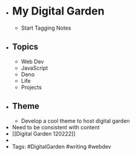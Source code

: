 - # My Digital Garden
    - Start Tagging Notes
- ## Topics
    - Web Dev
    - JavaScript
    - Deno
    - Life
    - Projects
- ## Theme
    - Develop a cool theme to host digital garden
- Need to be consistent with content
- [[Digital Garden 120222]]
- 
- Tags: #DigitalGarden #writing #webdev 
